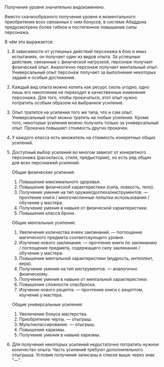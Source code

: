 Получение уровня значительно видоизменено.

Вместо скачкообразного получения уровня и моментального приобретения всех связанных с ним бонусов, в системе Абаддона предусмотрено более гибкое и постепенное повышение силы персонажа.

В чём это выражается:

1.  В зависимости от успешных действий персонажа в бою и иных испытаниях, он получает один из видов опыта. За успешные действия, связанные с физической нагрузкой, персонаж получает физический опыт. Аналогично персонаж получает ментальный опыт. Универсальный опыт персонаж получает за выполнение некоторых задаий и особые достижения.

2.  Каждый вид опыта можно копить как ресурс сколь угодно, одно лишь его накопление не переходит в качественные изменения персонажа. Для того, чтобы прокачаться, этот опыт нужно потратить особым образом на выбранное усиление.

3.  Опыт тратится на усиления того же типа, что и сам опыт. Универсальный опыт можно тратить на любые усиления. Кроме того, некоторые усиления можно получить только за универсальный опыт. Прокачка повышает стоимость других прокачек.

4.  У каждого класса есть множитель на стоимость конкретных общих усилений.

5.  Доступный выбор усилений во многом зависит от конкретного персонажа (расокласса, стиля, предыстории), но есть ряд общих для всех персонажей усилений.

    Общие физические усиления:
    
    1.  Повышение максимального здоровья.
    2.  Повышение физической характеристики (сила, ловкость, тело).
    3.  Получение умения на тип оружия/доспеха/инструментов. — прочтение книги / многочисленные попытки использования / обучение у мастера.
    4.  Получение умения в навыке от физической характеристики.
    5.  Повышение класса брони.

    Общие ментальные усиления:

    1. Увеличение количества ячеек заклинаний. — поглощение магического предмета соответсвующего уровня.
    2. Изучение нового заклинания. — прочтение книги по заклинанию / поглощение предмета, содержащего силу заклинания / обучение у мастера.
    3. Повышение ментальной характеристики (мудрость, интеллект, вера).
    4. Получение умения на тип инструментов. — аналогично физическому.
    5. Получение умения в навыке от ментальной характеристики.
    6. Повышение сложности спасброска.
    7. Изучение нового рецепта. — прочтение книги с рецептом, изучение у мастера.

    Общие универсальные усиления:

    1. Увеличение бонуса мастерства.
    2. Приобритение черты. — отыгрыш.
    3. Мультиклассирование. — отыгрыш.
    4. Повышение харизмы.
    6. Получение умения в навыке харизмы.

6.  Для получения некоторых усилений недостаточно потратить нужное количество опыта. Часть усилений требуют дополнительного отыгрыша. Условия получения записаны в списке выше через знак "—".